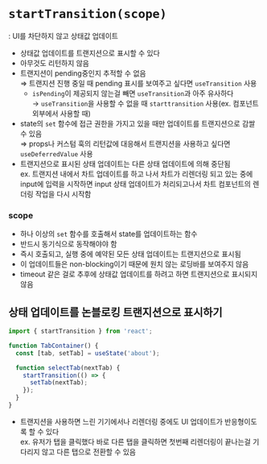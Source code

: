 # `startTransition(scope)`
: UI를 차단하지 않고 상태값 업데이트

- 상태값 업데이트를 트랜지션으로 표시할 수 있다
- 아무것도 리턴하지 않음
- 트랜지션이 pending중인지 추적할 수 없음<br>⇒ 트랜지션 진행 중일 때 pending 표시를 보여주고 싶다면 `useTransition` 사용
  - `isPending`이 제공되지 않는걸 빼면 `useTransition`과 아주 유사하다<br>
  → `useTransition`을 사용할 수 없을 때 `starttransition` 사용(ex. 컴포넌트 외부에서 사용할 때)
- state의 `set` 함수에 접근 권한을 가지고 있을 때만 업데이트를 트랜지션으로 감쌀 수 있음<br>⇒ props나 커스텀 훅의 리턴값에 대응해서 트랜지션을 사용하고 싶다면 `useDeferredValue` 사용
- 트랜지션으로 표시된 상태 업데이트는 다른 상태 업데이트에 의해 중단됨<br>
  ex. 트랜지션 내에서 차트 업데이트를 하고 나서 차트가 리렌더링 되고 있는 중에 input에 입력을 시작하면 input 상태 업데이트가 처리되고나서 차트 컴포넌트의 렌더링 작업을 다시 시작함

### scope
- 하나 이상의 `set` 함수를 호출해서 state를 업데이트하는 함수
- 반드시 동기식으로 동작해야야 함
- 즉시 호출되고, 실행 중에 예약된 모든 상태 업데이트는 트랜지션으로 표시됨
- 이 업데이트들은 non-blocking이기 때문에 원치 않는 로딩바를 보여주지 않음
- timeout 같은 걸로 추후에 상태값 업데이트를 하려고 하면 트랜지션으로 표시되지 않음

## 상태 업데이트를 논블로킹 트랜지션으로 표시하기
```javascript
import { startTransition } from 'react';

function TabContainer() {
  const [tab, setTab] = useState('about');

  function selectTab(nextTab) {
    startTransition(() => {
      setTab(nextTab);
    });
  }
}
```
- 트랜지션을 사용하면 느린 기기에서나 리렌더링 중에도 UI 업데이트가 반응형이도록 할 수 있다<br>
  ex. 유저가 탭을 클릭했다 바로 다른 탭을 클릭하면 첫번째 리렌더링이 끝나는걸 기다리지 않고 다른 탭으로 전환할 수 있음
